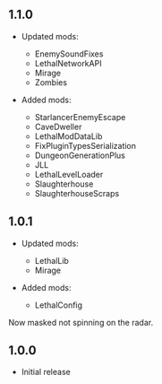 ## 1.1.0
- Updated mods:
    - EnemySoundFixes
    - LethalNetworkAPI
    - Mirage
    - Zombies

- Added mods:
    - StarlancerEnemyEscape
    - CaveDweller
    - LethalModDataLib
    - FixPluginTypesSerialization
    - DungeonGenerationPlus
    - JLL
    - LethalLevelLoader
    - Slaughterhouse
    - SlaughterhouseScraps
    
## 1.0.1
- Updated mods:
    - LethalLib
    - Mirage

- Added mods:
    - LethalConfig

Now masked not spinning on the radar.

## 1.0.0
- Initial release
